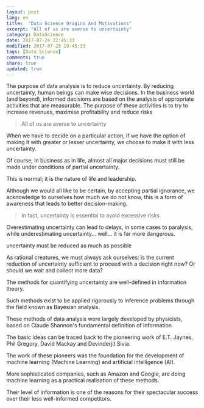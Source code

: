 ```yaml
---
layout: post
lang: en
title:  "Data Science Origins And Motivations"
excerpt: "All of us are averse to uncertainty"
category: DataScience
date: 2017-07-24 22:45:33
modified: 2017-07-25 19:45:33
tags: [Data Science]
comments: true
share: true
updated: true
---
```

  
The purpose of data analysis is to reduce uncertainty. 
By reducing uncertainty, human beings can make wise decisions. 
In the business world (and beyond), informed decisions are based on the analysis of appropriate activities that are measurable. The purpose of these activities is to try to increase revenues, maximise profitability and reduce risks

>All of us are averse to uncertainty

When we have to decide on a particular action, if we have the option of making it with greater or lesser uncertainty, we choose to make it with less uncertainty.

Of course, in business as in life, almost all major decisions must still be made under conditions of partial uncertainty. 

This is normal; it is the nature of life and leadership. 

Although we would all like to be certain, by accepting partial ignorance, we acknowledge to ourselves how much we do not know, this is a form of awareness that leads to better decision-making.

>In fact, uncertainty is essential to avoid excessive risks.

Overestimating uncertainty can lead to delays, in some cases to paralysis, while underestimating uncertainty... well... it is far more dangerous.

uncertainty must be reduced as much as possible

As rational creatures, we must always ask ourselves: is the current reduction of uncertainty sufficient to proceed with a decision right now?  Or should we wait and collect more data? 

The methods for quantifying uncertainty are well-defined in information theory. 

Such methods exist to be applied rigorously to inference problems through the field known as Bayesian analysis. 

These methods of data analysis were largely developed by physicists, based on Claude Shannon's fundamental definition of information. 

The basic ideas can be traced back to the pioneering work of E.T. Jaynes, Phil Gregory, David Mackay and Devinderjit Sivia. 

The work of these pioneers was the foundation for the development of machine learning (Machine Learning) and artificial intelligence (AI). 

More sophisticated companies, such as Amazon and Google, are doing machine learning as a practical realisation of these methods. 

Their level of information is one of the reasons for their spectacular success over their less well-informed competitors.